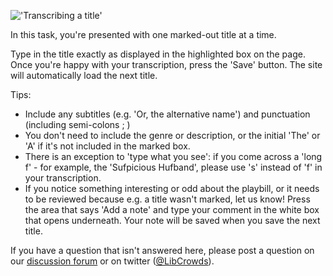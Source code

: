 !['Transcribing a title'](https://cdn.rawgit.com/LibCrowds/project-playbills/b15721d6/assets/transcribe_titles.gif)

In this task, you're presented with one marked-out title at a time. 

Type in the title exactly as displayed in the highlighted box on the page. Once you're happy with your transcription, press the 'Save' button. The site will automatically load the next title.

Tips:
- Include any subtitles (e.g. 'Or, the alternative name') and punctuation (including semi-colons ; ) 
- You don't need to include the genre or description, or the initial 'The' or 'A' if it's not included in the marked box. 
- There is an exception to 'type what you see': if you come across a 'long f' - for example, the 'Sufpicious Hufband', please use 's' instead of 'f' in your transcription.
- If you notice something interesting or odd about the playbill, or it needs to be reviewed because e.g. a title wasn't marked, let us know! Press the area that says 'Add a note' and type your comment in the white box that opens underneath. Your note will be saved when you save the next title.

If you have a question that isn't answered here, please post a question on our [discussion forum](https://community.libcrowds.com/) or on twitter ([@LibCrowds](https://twitter.com/libcrowds)). 
